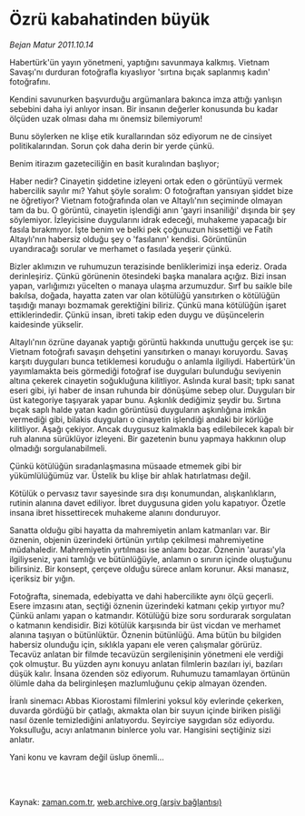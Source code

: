 # Özrü kabahatinden büyük

*Bejan Matur 2011.10.14*

<td class="columnist-detail">
<p>Habertürk'ün yayın yönetmeni, yaptığını savunmaya kalkmış. Vietnam Savaşı'nı durduran fotoğrafla kıyaslıyor 'sırtına bıçak saplanmış kadın' fotoğrafını.</p>
<p>
<div id="haberMetinDiv">
<p>Kendini savunurken başvurduğu argümanlara bakınca imza attığı yanlışın sebebini daha iyi anlıyor insan. Bir insanın değerler konusunda bu kadar ölçüden uzak olması daha mı önemsiz bilemiyorum!
<p>Bunu söylerken ne klişe etik kurallarından söz ediyorum ne de cinsiyet politikalarından. Sorun çok daha derin bir yerde çünkü.
<p>Benim itirazım gazeteciliğin en basit kuralından başlıyor;
<p>Haber nedir? Cinayetin şiddetine izleyeni ortak eden o görüntüyü vermek habercilik sayılır mı? Yahut şöyle soralım: O fotoğraftan yansıyan şiddet bize ne öğretiyor? Vietnam fotoğrafında olan ve Altaylı'nın seçiminde olmayan tam da bu. O görüntü, cinayetin işlendiği anın 'gayri insaniliği' dışında bir şey söylemiyor. İzleyicisine duygularını idrak edeceği, muhakeme yapacağı bir fasıla bırakmıyor. İşte benim ve belki pek çoğunuzun hissettiği ve Fatih Altaylı'nın habersiz olduğu şey o 'fasılanın' kendisi. Görüntünün uyandıracağı sorular ve merhamet o fasılada yeşerir çünkü.
<p>Bizler aklımızın ve ruhumuzun terazisinde benliklerimizi inşa ederiz. Orada derinleşiriz. Çünkü görünenin ötesindeki başka manalara açığız. Bizi insan yapan, varlığımızı yücelten o manaya ulaşma arzumuzdur. Sırf bu saikle bile bakılsa, doğada, hayatta zaten var olan kötülüğü yansıtırken o kötülüğün taşıdığı manayı bozmamak gerektiğini biliriz. Çünkü mana kötülüğün işaret ettiklerindedir. Çünkü insan, ibreti takip eden duygu ve düşüncelerin kaidesinde yükselir.
<p>Altaylı'nın özrüne dayanak yaptığı görüntü hakkında unuttuğu gerçek ise şu: Vietnam fotoğrafı savaşın dehşetini yansıtırken o manayı koruyordu. Savaş karşıtı duyguları bunca tetiklemesi koruduğu o anlamla ilgiliydi. Habertürk'ün yayımlamakta beis görmediği fotoğraf ise duyguları bulunduğu seviyenin altına çekerek cinayetin soğukluğuna kilitliyor. Aslında kural basit; tıpkı sanat eseri gibi, iyi haber de insan ruhunda bir dönüşüme sebep olur. Duyguları bir üst kategoriye taşıyarak yapar bunu. Aşkınlık dediğimiz şeydir bu. Sırtına bıçak saplı halde yatan kadın görüntüsü duyguların aşkınlığına imkân vermediği gibi, bilakis duyguları o cinayetin işlendiği andaki bir körlüğe kilitliyor. Aşağı çekiyor. Ancak duygusuz kalmakla baş edilebilecek kapalı bir ruh alanına sürüklüyor izleyeni. Bir gazetenin bunu yapmaya hakkının olup olmadığı sorgulanabilmeli.
<p>Çünkü kötülüğün sıradanlaşmasına müsaade etmemek gibi bir yükümlülüğümüz var. Üstelik bu klişe bir ahlak hatırlatması değil.
<p>Kötülük o pervasız tavır sayesinde sıra dışı konumundan, alışkanlıkların, rutinin alanına davet ediliyor. İbret duygusuna giden yolu kapatıyor. Özetle insana ibret hissettirecek muhakeme alanını donduruyor.
<p>Sanatta olduğu gibi hayatta da mahremiyetin anlam katmanları var. Bir öznenin, objenin üzerindeki örtünün yırtılıp çekilmesi mahremiyetine müdahaledir. Mahremiyetin yırtılması ise anlamı bozar. Öznenin 'aurası'yla ilgiliyseniz, yani tamlığı ve bütünlüğüyle, anlamın o sınırın içinde oluştuğunu bilirsiniz. Bir konsept, çerçeve olduğu sürece anlam korunur. Aksi manasız, içeriksiz bir yığın.
<p>Fotoğrafta, sinemada, edebiyatta ve dahi habercilikte aynı ölçü geçerli. Esere imzasını atan, seçtiği öznenin üzerindeki katmanı çekip yırtıyor mu? Çünkü anlamı yapan o katmandır. Kötülüğü bize soru sordurarak sorgulatan o katmanın kendisidir. Bizi kötülük karşısında bir üst vicdan ve merhamet alanına taşıyan o bütünlüktür. Öznenin bütünlüğü. Ama bütün bu bilgiden habersiz olunduğu için, sıklıkla yapanı ele veren çalışmalar görürüz. Tecavüz anlatan bir filmde tecavüzün sergilenişinin yönetmeni ele verdiği çok olmuştur. Bu yüzden aynı konuyu anlatan filmlerin bazıları iyi, bazıları düşük kalır. İnsana özenden söz ediyorum. Ruhumuzu tamamlayan örtünün ölümle daha da belirginleşen mazlumluğunu çekip almayan özenden.
<p>İranlı sinemacı Abbas Kiorostami filmlerini yoksul köy evlerinde çekerken, duvarda gördüğü bir çatlağı, akmakta olan bir suyun içinde biriken pisliği nasıl özenle temizlediğini anlatıyordu. Seyirciye saygıdan söz ediyordu. Yoksulluğu, acıyı anlatmanın binlerce yolu var. Hangisini seçtiğiniz sizi anlatır.
<p>Yani konu ve kavram değil üslup önemli... </p></p></p></p></p></p></p></p></p></p></p></p></div>
</p>


<p><br>
		 </br></p></td>

Kaynak: [zaman.com.tr](http://zaman.com.tr/yazar.do?yazino=1190388), [web.archive.org (arşiv bağlantısı)](http://web.archive.org/web/20111218221903/http://zaman.com.tr:80/yazar.do?yazino=1190388)
